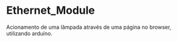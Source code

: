 # Ethernet_Module
Acionamento de uma lâmpada através de uma página no browser, utilizando arduíno. 
